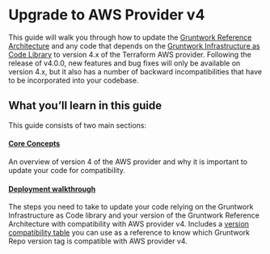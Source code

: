 # Upgrade to AWS Provider v4

This guide will walk you through how to update the [Gruntwork Reference
Architecture](https://gruntwork.io/reference-architecture/) and any code that depends on the
[Gruntwork Infrastructure as Code Library](https://gruntwork.io/infrastructure-as-code-library/) to version 4.x of the
Terraform AWS provider. Following the release of v4.0.0, new features and bug fixes will only be available on version
4.x, but it also has a number of backward incompatibilities that have to be incorporated into your codebase.

## What you’ll learn in this guide

This guide consists of two main sections:

<div className="dlist">

#### [Core Concepts](core-concepts.md)

An overview of version 4 of the AWS provider and why it is important to update your code for compatibility.

#### [Deployment walkthrough](deployment-walkthrough.md)

The steps you need to take to update your code relying on the Gruntwork Infrastructure as Code library and your 
version of the Gruntwork Reference Architecture with compatibility with AWS provider v4. Includes a [version
compatibility table](deployment-walkthrough.md#version-compatibility-table) you can use as a reference to know
which Gruntwork Repo version tag is compatible with AWS provider v4.

</div>
